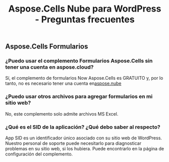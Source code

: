 ﻿---
title: Aspose.Cells Nube para WordPress - Preguntas frecuentes
second_title: Aspose.Cells Cloud Documen
type: docs
url: /es/aspose-cells-cloud-for-wordpress-faqs/
description: Aspose.Cells La nube admite Excel para crear, convertir, fusionar, dividir, proteger, operar objetos internos, etc.
weight: 40
kwords: Excel, Office Nube, REST API, Hoja de cálculo, PDF, CSV, Json, Markdwon, Aspose.Cells Nube para WordPress - Preguntas frecuentes
---
## Aspose.Cells Formularios
### ¿Puedo usar el complemento Formularios Aspose.Cells sin tener una cuenta en aspose.cloud?
 Sí, el complemento de formularios Now Aspose.Cells es GRATUITO y, por lo tanto, no es necesario tener una cuenta en[aspose.nube](https://www.aspose.cloud/)
### ¿Puedo usar otros archivos para agregar formularios en mi sitio web?
No, este complemento solo admite archivos MS Excel.
### ¿Qué es el SID de la aplicación? ¿Qué debo saber al respecto?
App SID es un identificador único asociado con su sitio web de WordPress. Nuestro personal de soporte puede necesitarlo para diagnosticar problemas en su sitio web, si los hubiera. Puede encontrarlo en la página de configuración del complemento.
